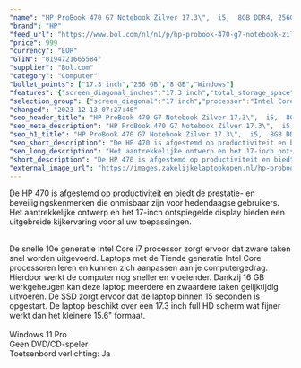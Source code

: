 ```yaml
---
"name": "HP ProBook 470 G7 Notebook Zilver 17.3\",  i5,  8GB DDR4, 256GB SSD AMD Radeon 530 Windows 10 Pro"
"brand": "HP"
"feed_url": "https://www.bol.com/nl/nl/p/hp-probook-470-g7-notebook-zilver-17-3-i5-8gb-ddr4-256gb-ssd-amd-radeon-530-windows-10-pro/9200000126055815"
"price": 999
"currency": "EUR"
"GTIN": "0194721665584"
"supplier": "Bol.com"
"category": "Computer"
"bullet_points": ["17.3 inch","256 GB","8 GB","Windows"]
"features": {"screen_diagonal_inches":"17.3 inch","total_storage_space":"256 GB","memory_size":"8 GB","operating_system":"Windows"}
"selection_group": {"screen_diagonal":"17 inch","processor":"Intel Core i5","changed_price_past_3_days":false,"product_family":"Probook"}
"changed": "2023-12-13 07:27:46"
"seo_header_title": "HP ProBook 470 G7 Notebook Zilver 17.3\",  i5,  8GB DDR4, 256GB SSD AMD Radeon 530 Windows 10 Pro"
"seo_meta_description": "HP ProBook 470 G7 Notebook Zilver 17.3\",  i5,  8GB DDR4, 256GB SSD AMD Radeon 530 Windows 10 Pro"
"seo_h1_title": "HP ProBook 470 G7 Notebook Zilver 17.3\",  i5,  8GB DDR4, 256GB SSD AMD Radeon 530 Windows 10 Pro"
"seo_short_description": "De HP 470 is afgestemd op productiviteit en biedt de prestatie- en beveiligingskenmerken die onmisbaar zijn voor hedendaagse gebruikers."
"seo_long_description": "Het aantrekkelijke ontwerp en het 17-inch ontspiegelde display bieden een uitgebreide kijkervaring voor al uw toepassingen. <br /><br />\n<p>De snelle 10e generatie Intel Core i7 processor zorgt ervoor dat zware taken snel worden uitgevoerd. Laptops met de Tiende generatie Intel Core processoren leren en kunnen zich aanpassen aan je computergedrag. Hierdoor werkt de computer nog sneller en vloeiender. Dankzij 16 GB werkgeheugen kan deze laptop meerdere en zwaardere taken gelijktijdig uitvoeren. De SSD zorgt ervoor dat de laptop binnen 15 seconden is opgestart. De laptop beschikt over een 17. 3 inch full HD scherm wat fijner werkt dan het kleinere 15. 6\" formaat. <br /><br />Windows 11 Pro<br />Geen DVD/CD-speler<br />Toetsenbord verlichting: Ja</p>"
"short_description": "De HP 470 is afgestemd op productiviteit en biedt de prestatie- en beveiligingskenmerken die onmisbaar zijn voor hedendaagse gebruikers. Het aantrekkelijke ontwerp en het 17-inch ontspiegelde display bieden een uitgebreide kijkervaring voor al uw toepassingen. De snelle 10e generatie Intel Core i7 processor zorgt ervoor dat zware taken snel worden uitgevoerd. Laptops met de Tiende generatie Intel Core processoren leren en kunnen zich aanpassen aan je computergedrag. Hierdoor werkt de computer nog sneller en vloeiender. Dankzij 16 GB werkgeheugen kan deze laptop meerdere en zwaardere taken gelijktijdig uitvoeren. De SSD zorgt ervoor dat de laptop binnen 15 seconden is opgestart. De laptop beschikt over een 17.3 inch full HD scherm wat fijner werkt dan het kleinere 15.6\" formaat. Windows 11 Pro Geen DVD/CD-speler Toetsenbord verlichting: Ja"
"external_image_url": "https://images.zakelijkelaptopkopen.nl/hp-probook-470-g7-notebook-zilver-17-3-i5-8gb-ddr4-256gb-ssd-amd-radeon-530-windows-10-pro.webp"
---
```


De HP 470 is afgestemd op productiviteit en biedt de prestatie- en beveiligingskenmerken die onmisbaar zijn voor hedendaagse gebruikers. Het aantrekkelijke ontwerp en het 17-inch ontspiegelde display bieden een uitgebreide kijkervaring voor al uw toepassingen.<br /><br />
<p>De snelle 10e generatie Intel Core i7 processor zorgt ervoor dat zware taken snel worden uitgevoerd. Laptops met de Tiende generatie Intel Core processoren leren en kunnen zich aanpassen aan je computergedrag. Hierdoor werkt de computer nog sneller en vloeiender. Dankzij 16 GB werkgeheugen kan deze laptop meerdere en zwaardere taken gelijktijdig uitvoeren. De SSD zorgt ervoor dat de laptop binnen 15 seconden is opgestart. De laptop beschikt over een 17.3 inch full HD scherm wat fijner werkt dan het kleinere 15.6" formaat.<br /><br />Windows 11 Pro<br />Geen DVD/CD-speler<br />Toetsenbord verlichting: Ja</p>